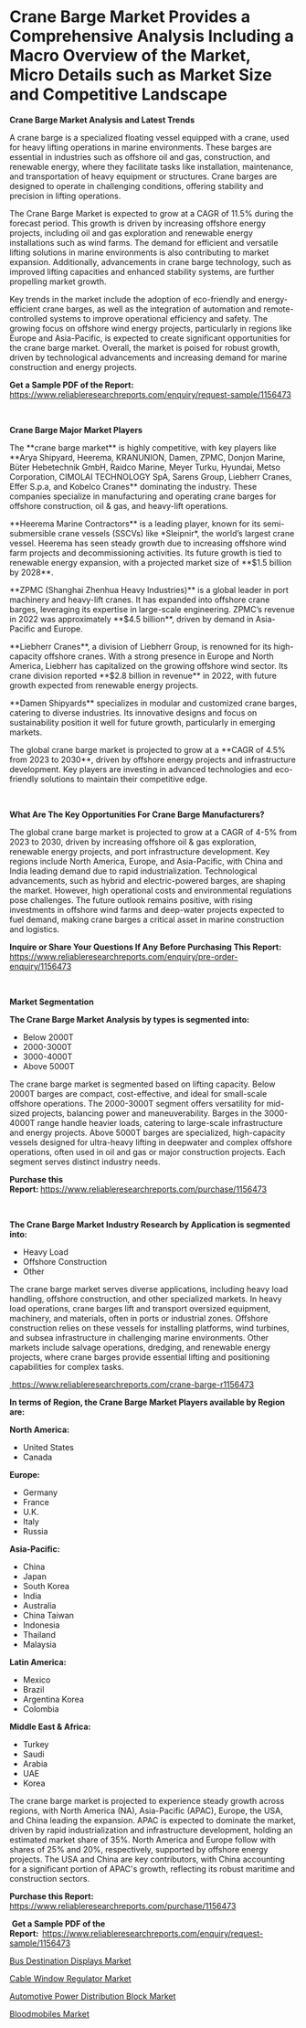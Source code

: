 <p><h1>Crane Barge Market Provides a Comprehensive Analysis Including a Macro Overview of the Market, Micro Details such as Market Size and Competitive Landscape</h1></p><p><strong>Crane Barge Market Analysis and Latest Trends</strong></p>
<p><p>A crane barge is a specialized floating vessel equipped with a crane, used for heavy lifting operations in marine environments. These barges are essential in industries such as offshore oil and gas, construction, and renewable energy, where they facilitate tasks like installation, maintenance, and transportation of heavy equipment or structures. Crane barges are designed to operate in challenging conditions, offering stability and precision in lifting operations.</p><p>The Crane Barge Market is expected to grow at a CAGR of 11.5% during the forecast period. This growth is driven by increasing offshore energy projects, including oil and gas exploration and renewable energy installations such as wind farms. The demand for efficient and versatile lifting solutions in marine environments is also contributing to market expansion. Additionally, advancements in crane barge technology, such as improved lifting capacities and enhanced stability systems, are further propelling market growth.</p><p>Key trends in the market include the adoption of eco-friendly and energy-efficient crane barges, as well as the integration of automation and remote-controlled systems to improve operational efficiency and safety. The growing focus on offshore wind energy projects, particularly in regions like Europe and Asia-Pacific, is expected to create significant opportunities for the crane barge market. Overall, the market is poised for robust growth, driven by technological advancements and increasing demand for marine construction and energy projects.</p></p>
<p><strong>Get a Sample PDF of the Report:&nbsp;</strong> <a href="https://www.reliableresearchreports.com/enquiry/request-sample/1156473?utm_campaign=40&utm_medium=2&utm_source=Github&utm_content=ia&utm_term=23012025&utm_id=crane-barge">https://www.reliableresearchreports.com/enquiry/request-sample/1156473</a></p>
<p>&nbsp;</p>
<p><strong>Crane Barge Major Market Players</strong></p>
<p><p>The **crane barge market** is highly competitive, with key players like **Arya Shipyard, Heerema, KRANUNION, Damen, ZPMC, Donjon Marine, Büter Hebetechnik GmbH, Raidco Marine, Meyer Turku, Hyundai, Metso Corporation, CIMOLAI TECHNOLOGY SpA, Sarens Group, Liebherr Cranes, Effer S.p.a, and Kobelco Cranes** dominating the industry. These companies specialize in manufacturing and operating crane barges for offshore construction, oil & gas, and heavy-lift operations.</p><p>**Heerema Marine Contractors** is a leading player, known for its semi-submersible crane vessels (SSCVs) like *Sleipnir*, the world’s largest crane vessel. Heerema has seen steady growth due to increasing offshore wind farm projects and decommissioning activities. Its future growth is tied to renewable energy expansion, with a projected market size of **$1.5 billion by 2028**.</p><p>**ZPMC (Shanghai Zhenhua Heavy Industries)** is a global leader in port machinery and heavy-lift cranes. It has expanded into offshore crane barges, leveraging its expertise in large-scale engineering. ZPMC’s revenue in 2022 was approximately **$4.5 billion**, driven by demand in Asia-Pacific and Europe.</p><p>**Liebherr Cranes**, a division of Liebherr Group, is renowned for its high-capacity offshore cranes. With a strong presence in Europe and North America, Liebherr has capitalized on the growing offshore wind sector. Its crane division reported **$2.8 billion in revenue** in 2022, with future growth expected from renewable energy projects.</p><p>**Damen Shipyards** specializes in modular and customized crane barges, catering to diverse industries. Its innovative designs and focus on sustainability position it well for future growth, particularly in emerging markets.</p><p>The global crane barge market is projected to grow at a **CAGR of 4.5% from 2023 to 2030**, driven by offshore energy projects and infrastructure development. Key players are investing in advanced technologies and eco-friendly solutions to maintain their competitive edge.</p></p>
<p>&nbsp;</p>
<p><strong>What Are The Key Opportunities For Crane Barge Manufacturers?</strong></p>
<p><p>The global crane barge market is projected to grow at a CAGR of 4-5% from 2023 to 2030, driven by increasing offshore oil & gas exploration, renewable energy projects, and port infrastructure development. Key regions include North America, Europe, and Asia-Pacific, with China and India leading demand due to rapid industrialization. Technological advancements, such as hybrid and electric-powered barges, are shaping the market. However, high operational costs and environmental regulations pose challenges. The future outlook remains positive, with rising investments in offshore wind farms and deep-water projects expected to fuel demand, making crane barges a critical asset in marine construction and logistics.</p></p>
<p><strong>Inquire or Share Your Questions If Any Before Purchasing This Report:</strong> <a href="https://www.reliableresearchreports.com/enquiry/pre-order-enquiry/1156473?utm_campaign=40&utm_medium=2&utm_source=Github&utm_content=ia&utm_term=23012025&utm_id=crane-barge">https://www.reliableresearchreports.com/enquiry/pre-order-enquiry/1156473</a></p>
<p>&nbsp;</p>
<p><strong>Market Segmentation</strong></p>
<p><strong>The Crane Barge Market Analysis by types is segmented into:</strong></p>
<p><ul><li>Below 2000T</li><li>2000-3000T</li><li>3000-4000T</li><li>Above 5000T</li></ul></p>
<p><p>The crane barge market is segmented based on lifting capacity. Below 2000T barges are compact, cost-effective, and ideal for small-scale offshore operations. The 2000-3000T segment offers versatility for mid-sized projects, balancing power and maneuverability. Barges in the 3000-4000T range handle heavier loads, catering to large-scale infrastructure and energy projects. Above 5000T barges are specialized, high-capacity vessels designed for ultra-heavy lifting in deepwater and complex offshore operations, often used in oil and gas or major construction projects. Each segment serves distinct industry needs.</p></p>
<p><strong>Purchase this Report:&nbsp;</strong><a href="https://www.reliableresearchreports.com/purchase/1156473?utm_campaign=40&utm_medium=2&utm_source=Github&utm_content=ia&utm_term=23012025&utm_id=crane-barge">https://www.reliableresearchreports.com/purchase/1156473</a></p>
<p>&nbsp;</p>
<p><strong>The Crane Barge Market Industry Research by Application is segmented into:</strong></p>
<p><ul><li>Heavy Load</li><li>Offshore Construction</li><li>Other</li></ul></p>
<p><p>The crane barge market serves diverse applications, including heavy load handling, offshore construction, and other specialized markets. In heavy load operations, crane barges lift and transport oversized equipment, machinery, and materials, often in ports or industrial zones. Offshore construction relies on these vessels for installing platforms, wind turbines, and subsea infrastructure in challenging marine environments. Other markets include salvage operations, dredging, and renewable energy projects, where crane barges provide essential lifting and positioning capabilities for complex tasks.</p></p>
<p><a href="https://www.reliableresearchreports.com/crane-barge-r1156473?utm_campaign=40&utm_medium=2&utm_source=Github&utm_content=ia&utm_term=23012025&utm_id=crane-barge">&nbsp;https://www.reliableresearchreports.com/crane-barge-r1156473</a></p>
<p><strong>In terms of Region, the Crane Barge Market Players available by Region are:</strong></p>
<p>
    <p> <strong> North America: </strong>
        <ul>
            <li>United States</li>
            <li>Canada</li>
        </ul>
        </p> 
    <p> <strong> Europe: </strong>
        <ul>
            <li>Germany</li>
            <li>France</li>
            <li>U.K.</li>
            <li>Italy</li>
            <li>Russia</li>
        </ul>
        </p> 
    <p> <strong> Asia-Pacific: </strong>
        <ul>
            <li>China</li>
            <li>Japan</li>
            <li>South Korea</li>
            <li>India</li>
            <li>Australia</li>
            <li>China Taiwan</li>
            <li>Indonesia</li>
            <li>Thailand</li>
            <li>Malaysia</li>
        </ul>
        </p> 
    <p> <strong> Latin America: </strong>
        <ul>
            <li>Mexico</li>
            <li>Brazil</li>
            <li>Argentina Korea</li>
            <li>Colombia</li>
        </ul>
        </p> 
    <p> <strong> Middle East & Africa: </strong>
        <ul>
            <li>Turkey</li>
            <li>Saudi</li>
            <li>Arabia</li>
            <li>UAE</li>
            <li>Korea</li>
        </ul>
    </p>
    </p>
<p><p>The crane barge market is projected to experience steady growth across regions, with North America (NA), Asia-Pacific (APAC), Europe, the USA, and China leading the expansion. APAC is expected to dominate the market, driven by rapid industrialization and infrastructure development, holding an estimated market share of 35%. North America and Europe follow with shares of 25% and 20%, respectively, supported by offshore energy projects. The USA and China are key contributors, with China accounting for a significant portion of APAC's growth, reflecting its robust maritime and construction sectors.</p></p>
<p><strong>Purchase this Report: </strong><a href="https://www.reliableresearchreports.com/purchase/1156473?utm_campaign=40&utm_medium=2&utm_source=Github&utm_content=ia&utm_term=23012025&utm_id=crane-barge">https://www.reliableresearchreports.com/purchase/1156473</a></p>
<p>&nbsp;<strong>Get a Sample PDF of the Report:&nbsp;&nbsp;</strong><a href="https://www.reliableresearchreports.com/enquiry/request-sample/1156473?utm_campaign=40&utm_medium=2&utm_source=Github&utm_content=ia&utm_term=23012025&utm_id=crane-barge">https://www.reliableresearchreports.com/enquiry/request-sample/1156473</a></p>
<p><strong></strong></p>
<p><p><a href="https://github.com/klaassenmackenzie6/Market-Research-Report-List-1/blob/main/bus-destination-displays-market.md?utm_campaign=40&utm_medium=2&utm_source=Github&utm_content=ia&utm_term=23012025&utm_id=crane-barge">Bus Destination Displays Market</a></p><p><a href="https://github.com/crosejeanetta00360/Market-Research-Report-List-1/blob/main/cable-window-regulator-market.md?utm_campaign=40&utm_medium=2&utm_source=Github&utm_content=ia&utm_term=23012025&utm_id=crane-barge">Cable Window Regulator Market</a></p><p><a href="https://github.com/tanekacalderon743/Market-Research-Report-List-1/blob/main/automotive-power-distribution-block-market.md?utm_campaign=40&utm_medium=2&utm_source=Github&utm_content=ia&utm_term=23012025&utm_id=crane-barge">Automotive Power Distribution Block Market</a></p><p><a href="https://github.com/lvaill871987/Market-Research-Report-List-1/blob/main/bloodmobiles-market.md?utm_campaign=40&utm_medium=2&utm_source=Github&utm_content=ia&utm_term=23012025&utm_id=crane-barge">Bloodmobiles Market</a></p></p>